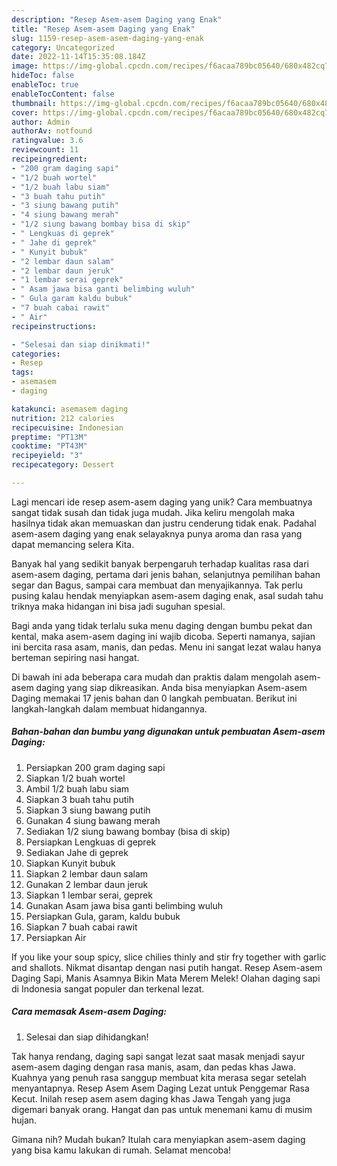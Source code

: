 ```yaml
---
description: "Resep Asem-asem Daging yang Enak"
title: "Resep Asem-asem Daging yang Enak"
slug: 1159-resep-asem-asem-daging-yang-enak
category: Uncategorized
date: 2022-11-14T15:35:08.184Z
image: https://img-global.cpcdn.com/recipes/f6acaa789bc05640/680x482cq70/asem-asem-daging-foto-resep-utama.jpg
hideToc: false
enableToc: true
enableTocContent: false
thumbnail: https://img-global.cpcdn.com/recipes/f6acaa789bc05640/680x482cq70/asem-asem-daging-foto-resep-utama.jpg
cover: https://img-global.cpcdn.com/recipes/f6acaa789bc05640/680x482cq70/asem-asem-daging-foto-resep-utama.jpg
author: Admin
authorAv: notfound
ratingvalue: 3.6
reviewcount: 11
recipeingredient:
- "200 gram daging sapi"
- "1/2 buah wortel"
- "1/2 buah labu siam"
- "3 buah tahu putih"
- "3 siung bawang putih"
- "4 siung bawang merah"
- "1/2 siung bawang bombay bisa di skip"
- " Lengkuas di geprek"
- " Jahe di geprek"
- " Kunyit bubuk"
- "2 lembar daun salam"
- "2 lembar daun jeruk"
- "1 lembar serai geprek"
- " Asam jawa bisa ganti belimbing wuluh"
- " Gula garam kaldu bubuk"
- "7 buah cabai rawit"
- " Air"
recipeinstructions:

- "Selesai dan siap dinikmati!"
categories:
- Resep
tags:
- asemasem
- daging

katakunci: asemasem daging 
nutrition: 212 calories
recipecuisine: Indonesian
preptime: "PT13M"
cooktime: "PT43M"
recipeyield: "3"
recipecategory: Dessert

---
```





Lagi mencari ide resep asem-asem daging yang unik? Cara membuatnya sangat tidak susah dan tidak juga mudah. Jika keliru mengolah maka hasilnya tidak akan memuaskan dan justru cenderung tidak enak. Padahal asem-asem daging yang enak selayaknya punya aroma dan rasa yang dapat memancing selera Kita.





Banyak hal yang sedikit banyak berpengaruh terhadap kualitas rasa dari asem-asem daging, pertama dari jenis bahan, selanjutnya pemilihan bahan segar dan Bagus, sampai cara membuat dan menyajikannya. Tak perlu pusing kalau hendak menyiapkan asem-asem daging enak,      asal sudah tahu triknya maka hidangan ini bisa jadi suguhan spesial.














Bagi anda yang tidak terlalu suka menu daging dengan bumbu pekat dan kental, maka asem-asem daging ini wajib dicoba. Seperti namanya, sajian ini bercita rasa asam, manis, dan pedas. Menu ini sangat lezat walau hanya berteman sepiring nasi hangat.






Di bawah ini ada beberapa cara mudah dan praktis dalam mengolah asem-asem daging yang siap dikreasikan. Anda bisa menyiapkan Asem-asem Daging memakai 17 jenis bahan dan 0 langkah pembuatan. Berikut ini langkah-langkah dalam membuat hidangannya.

<!--inarticleads1-->

##### Bahan-bahan dan bumbu yang digunakan untuk pembuatan Asem-asem Daging:

1. Persiapkan 200 gram daging sapi
1. Siapkan 1/2 buah wortel
1. Ambil 1/2 buah labu siam
1. Siapkan 3 buah tahu putih
1. Siapkan 3 siung bawang putih
1. Gunakan 4 siung bawang merah
1. Sediakan 1/2 siung bawang bombay (bisa di skip)
1. Persiapkan  Lengkuas di geprek
1. Sediakan  Jahe di geprek
1. Siapkan  Kunyit bubuk
1. Siapkan 2 lembar daun salam
1. Gunakan 2 lembar daun jeruk
1. Siapkan 1 lembar serai, geprek
1. Gunakan  Asam jawa bisa ganti belimbing wuluh
1. Persiapkan  Gula, garam, kaldu bubuk
1. Siapkan 7 buah cabai rawit
1. Persiapkan  Air


If you like your soup spicy, slice chilies thinly and stir fry together with garlic and shallots. Nikmat disantap dengan nasi putih hangat. Resep Asem-asem Daging Sapi, Manis Asamnya Bikin Mata Merem Melek! Olahan daging sapi di Indonesia sangat populer dan terkenal lezat. 

<!--inarticleads2-->

##### Cara memasak Asem-asem Daging:


1. Selesai dan siap dihidangkan!

Tak hanya rendang, daging sapi sangat lezat saat masak menjadi sayur asem-asem daging dengan rasa manis, asam, dan pedas khas Jawa. Kuahnya yang penuh rasa sanggup membuat kita merasa segar setelah menyantapnya. Resep Asem Asem Daging Lezat untuk Penggemar Rasa Kecut. Inilah resep asem asem daging khas Jawa Tengah yang juga digemari banyak orang. Hangat dan pas untuk menemani kamu di musim hujan. 

Gimana nih? Mudah bukan? Itulah cara menyiapkan asem-asem daging yang bisa kamu lakukan di rumah. Selamat mencoba!

